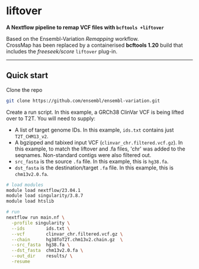# liftover

**A Nextflow pipeline to remap VCF files with `bcftools +liftover`**

Based on the Ensembl-Variation _Remapping_ workflow.  
CrossMap has been replaced by a containerised **bcftools 1.20** build that
includes the _freeseek/score_ `liftover` plug-in.

---

## Quick start

Clone the repo

```bash
git clone https://github.com/ensembl/ensembl-variation.git
```

Create a run script. In this example, a GRCh38 ClinVar VCF is being lifted over to T2T.
You will need to supply:

- A list of target genome IDs. In this example, `ids.txt` contains just `T2T_CHM13_v2`.
- A bgzipped and tabixed input VCF (`clinvar_chr.filtered.vcf.gz`). In this example, to match the liftover and .fa files,
  'chr' was added to the seqnames. Non-standard contigs were also filtered out.
- `src_fasta` is the source `.fa` file. In this example, this is `hg38.fa`.
- `dst_fasta` is the destination/target `.fa` file. In this example, this is `chm13v2.0.fa`.

```bash
# load modules
module load nextflow/23.04.1
module load singularity/3.8.7
module load htslib

# run
nextflow run main.nf \
  -profile singularity \
  --ids        ids.txt \
  --vcf        clinvar_chr.filtered.vcf.gz \
  --chain      hg38ToT2T.chm13v2.chain.gz  \
  --src_fasta  hg38.fa \
  --dst_fasta  chm13v2.0.fa \
  --out_dir    results/ \
  -resume
```
